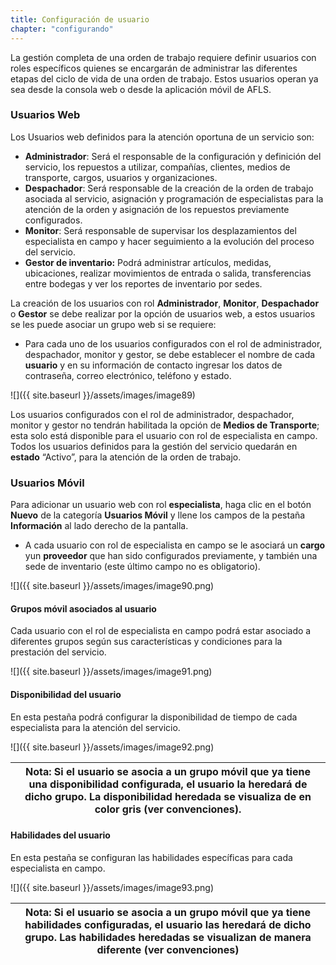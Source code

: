 ```yaml
---
title: Configuración de usuario
chapter: "configurando"
---
```


La gestión completa de una orden de trabajo requiere definir usuarios con roles específicos quienes se encargarán de administrar las diferentes etapas del ciclo de vida de una orden de trabajo. Estos usuarios operan ya sea desde la consola web o desde la aplicación móvil de AFLS.

### Usuarios Web

Los Usuarios web definidos para la atención oportuna de un servicio son:

*   **Administrador**: Será el responsable de la configuración y definición del servicio, los repuestos a utilizar, compañías, clientes, medios de transporte, cargos, usuarios y organizaciones.
*   **Despachador**: Será responsable de la creación de la orden de trabajo asociada al servicio, asignación y programación de especialistas para la atención de la orden y asignación de los repuestos previamente configurados.
*   **Monitor**: Será responsable de supervisar los desplazamientos del especialista en campo y hacer seguimiento a la evolución del proceso del servicio.
*   **Gestor de inventario:** Podrá administrar artículos, medidas, ubicaciones, realizar movimientos de entrada o salida, transferencias entre bodegas y ver los reportes de inventario por sedes.

La creación de los usuarios con rol **Administrador**, **Monitor**, **Despachador** o **Gestor** se debe realizar por la opción de usuarios web, a estos usuarios se les puede asociar un grupo web si se requiere:

*   Para cada uno de los usuarios configurados con el rol de administrador, despachador, monitor y gestor, se debe establecer el nombre de cada **usuario** y en su información de contacto ingresar los datos de contraseña, correo electrónico, teléfono y estado.

![]({{ site.baseurl }}/assets/images/image89)

Los usuarios configurados con el rol de administrador, despachador, monitor y gestor no tendrán habilitada la opción de **Medios de Transporte**; esta solo está disponible para el usuario con rol de especialista en campo. Todos los usuarios definidos para la gestión del servicio quedarán en **estado** “Activo”, para la atención de la orden de trabajo.

### Usuarios Móvil

Para adicionar un usuario web con rol **especialista**, haga clic en el botón **Nuevo** de la categoría **Usuarios Móvil** y llene los campos de la pestaña **Información** al lado derecho de la pantalla.

*   A cada usuario con rol de especialista en campo se le asociará un **cargo** yun **proveedor** que han sido configurados previamente, y también una sede de inventario (este último campo no es obligatorio).

![]({{ site.baseurl }}/assets/images/image90.png)

#### Grupos móvil asociados al usuario

Cada usuario con el rol de especialista en campo podrá estar asociado a diferentes grupos según sus características y condiciones para la prestación del servicio.

![]({{ site.baseurl }}/assets/images/image91.png)

#### Disponibilidad del usuario

En esta pestaña podrá configurar la disponibilidad de tiempo de cada especialista para la atención del servicio.

![]({{ site.baseurl }}/assets/images/image92.png)

| **Nota:** Si el usuario se asocia a un grupo móvil que ya tiene una disponibilidad configurada, el usuario la heredará de dicho grupo. La disponibilidad heredada se visualiza de en color gris (ver convenciones). |
| --- |

#### Habilidades del usuario

En esta pestaña se configuran las habilidades específicas para cada especialista en campo.

![]({{ site.baseurl }}/assets/images/image93.png)

| **Nota:** Si el usuario se asocia a un grupo móvil que ya tiene habilidades configuradas, el usuario las heredará de dicho grupo. Las habilidades heredadas se visualizan de manera diferente (ver convenciones) |
| --- |
